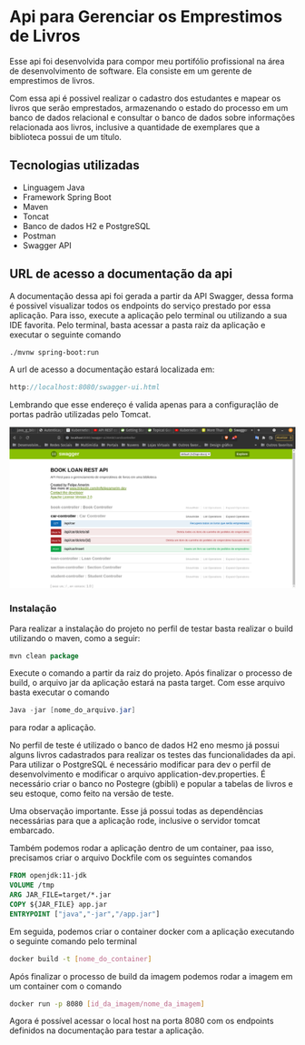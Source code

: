 # Api para Gerenciar os Emprestimos de Livros



Esse api foi desenvolvida para compor meu portifólio profissional na área de desenvolvimento de software.  Ela consiste em um gerente de emprestimos de livros. 

Com essa api é possivel realizar o cadastro dos estudantes e mapear os livros que serão emprestados, armazenando o estado do processo em um banco de dados relacional e consultar o banco de dados sobre informações relacionada aos livros, inclusive a quantidade de exemplares que a biblioteca possui de um título.



## Tecnologias utilizadas

- Linguagem Java
- Framework Spring Boot
- Maven
- Toncat
- Banco de dados H2 e PostgreSQL
- Postman
- Swagger API



## URL de acesso a documentação da api



A documentação dessa api foi gerada a partir da API Swagger, dessa forma é possivel visualizar todos os endpoints do serviço prestado por essa aplicação. Para isso, execute a aplicação pelo terminal ou utilizando a sua IDE favorita. Pelo terminal, basta acessar a pasta raiz da aplicação e executar o seguinte comando

```bash
./mvnw spring-boot:run
```

A url de acesso a documentação estará localizada em:

```java
http://localhost:8080/swagger-ui.html
```

Lembrando que esse endereço é valida apenas para a configuraçlão de portas padrão utilizadas pelo Tomcat.

![Alt text](https://github.com/felipeamorim-dev/java_g_biblioteca/blob/main/doc_api.png)

 

### Instalação

Para realizar a instalação do projeto no perfil de  testar basta realizar o build utilizando o maven, como a seguir:

```java
mvn clean package
```

Execute o comando a partir da raiz do projeto. Após finalizar o processo de build, o arquivo jar da aplicação estará na pasta target. Com esse arquivo basta executar o comando

```java
Java -jar [nome_do_arquivo.jar]
```

para rodar a aplicação. 

No perfil de teste é utilizado o banco de dados H2 eno mesmo já possui alguns livros cadastrados para realizar os testes das funcionalidades da api. Para utilizar o PostgreSQL é necessário modificar para dev o perfil de desenvolvimento e modificar o arquivo application-dev.properties. É necessário criar o banco no Postegre (gbibli) e popular a tabelas de livros e seu estoque, como feito na versão de teste. 

Uma observação importante. Esse já possui todas as dependências necessárias para que a aplicação rode, inclusive o servidor tomcat embarcado.

Também podemos rodar a aplicação dentro de um container, paa isso, precisamos criar o arquivo Dockfile com os seguintes comandos

```dockerfile
FROM openjdk:11-jdk
VOLUME /tmp
ARG JAR_FILE=target/*.jar
COPY ${JAR_FILE} app.jar
ENTRYPOINT ["java","-jar","/app.jar"]
```

Em seguida, podemos criar o container docker com a aplicação executando o seguinte comando pelo terminal

```bash
docker build -t [nome_do_container]
```

Após finalizar o processo de build da imagem podemos rodar a imagem em um container com o comando

```bash
docker run -p 8080 [id_da_imagem/nome_da_imagem]
```

Agora é possível acessar o local host na porta 8080 com os endpoints definidos na documentação para testar a aplicação.



